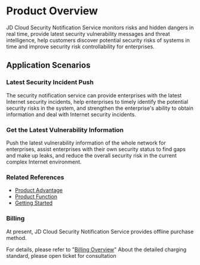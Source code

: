 # Product Overview
JD Cloud Security Notification Service monitors risks and hidden dangers in real time, provide latest security vulnerability messages and threat intelligence, help customers discover potential security risks of systems in time and improve security risk controllability for enterprises.


## Application Scenarios
### Latest Security Incident Push
The security notification service can provide enterprises with the latest Internet security incidents, help enterprises to timely identify the potential security risks in the system, and strengthen the enterprise's ability to obtain information and deal with Internet security incidents.
### Get the Latest Vulnerability Information
Push the latest vulnerability information of the whole network for enterprises, assist enterprises with their own security status to find gaps and make up leaks, and reduce the overall security risk in the current complex Internet environment.

### Related References

 - [Product Advantage](../Introduction/Benefits.md)
 - [Product Function](../Introduction/Features.md)
 - [Getting Started](../Getting-Started/Getting-Started.md)

### Billing

At present, JD Cloud Security Notification Service provides offline purchase method.

For details, please refer to "[Billing Overview](../Pricing/Billing-Overview.md)" About the detailed charging standard, please open ticket for consultation
